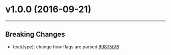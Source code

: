 # v1.0.0 (2016-09-21)
---


## Breaking Changes

- feat(type): change how flags are parsed [90875b18](https://github.com/tylors/ragnar/commits/90875b18a28a32da48ff44d99deaffab9bfd926d)



